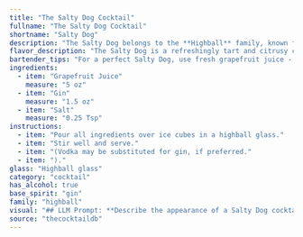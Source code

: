 ```yaml
---
title: "The Salty Dog Cocktail"
fullname: "The Salty Dog Cocktail"
shortname: "Salty Dog"
description: "The Salty Dog belongs to the **Highball** family, known for their tall, refreshing nature.  It hails from the 1930s, likely originating in the United States, where gin was gaining popularity and grapefruit juice was a newly-fashionable ingredient.  The salt rim, a touch of sophistication, elevates the classic citrus-gin combination. "
flavor_description: "The Salty Dog is a refreshingly tart and citrusy cocktail.  The grapefruit juice dominates, offering a bright, slightly bitter punch, balanced by the juniper notes and dryness of the gin. A subtle salty rim adds a savory complexity, enhancing the overall flavor and leaving a lingering, slightly saline finish. "
bartender_tips: "For a perfect Salty Dog, use fresh grapefruit juice - the tartness is key. A good quality gin is essential.  Rim the glass with coarse salt *before* adding ice, to prevent it from dissolving.  Shake the gin and juice with ice, then strain into the glass, ensuring the rim is salted.  Garnish with a grapefruit wedge for an extra burst of flavor. "
ingredients:
  - item: "Grapefruit Juice"
    measure: "5 oz"
  - item: "Gin"
    measure: "1.5 oz"
  - item: "Salt"
    measure: "0.25 Tsp"
instructions:
  - item: "Pour all ingredients over ice cubes in a highball glass."
  - item: "Stir well and serve."
  - item: "(Vodka may be substituted for gin, if preferred."
  - item: ")."
glass: "Highball glass"
category: "cocktail"
has_alcohol: true
base_spirit: "gin"
family: "highball"
visual: "## LLM Prompt: **Describe the appearance of a Salty Dog cocktail, focusing on its color, clarity, and any garnishes.** **Consider these factors:*** **Grapefruit juice:** This is the dominant flavor and color of the drink.  Is the juice fresh-squeezed, giving it a vibrant, slightly cloudy appearance, or is it commercially bottled, resulting in a more clear hue?* **Gin:** Gin is clear and colorless, so its effect on the drink's appearance is minimal. * **Salt:**  Salt is not visible in the drink, but it adds a subtle rim of salt on the glass, which should be mentioned.* **Garnish:**  A traditional garnish for a Salty Dog is a grapefruit slice or wedge. Describe its color and how it interacts with the drink's color. **Example output:**The Salty Dog is a vibrant, refreshing drink with a bright pink hue. The grapefruit juice, depending on its source, may appear slightly cloudy or perfectly clear. A thin rim of salt on the glass adds a touch of texture and complements the citrusy flavors. The drink is often garnished with a fresh grapefruit slice, its pink flesh contrasting beautifully with the bright liquid. "
source: "thecocktaildb"
---
```


